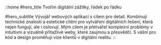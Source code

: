 ::home
#hero_title
Tvořím digitální zážitky, řádek po řádku

#hero_subtitle
Vývojář webových aplikací s citem pro detail. Kombinuji technické znalosti a estetické cítění pro vytváření digitálních řešení, která nejen fungují, ale i oslovují. Mým cílem je přetvářet komplexní problémy v intuitivní a vizuálně přitažlivé weby, které zaujmou a přesvědčí. S vášní pro kód a design proměňuji vize klientů v digitální realitu.
::
